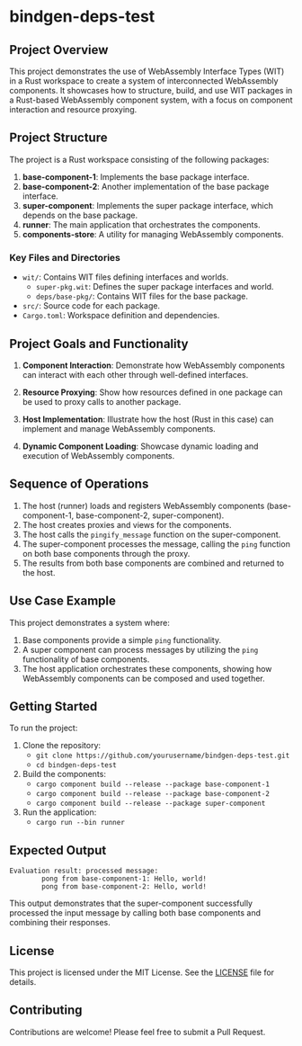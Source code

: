 # bindgen-deps-test

## Project Overview

This project demonstrates the use of WebAssembly Interface Types (WIT) in a Rust workspace to create a system of interconnected WebAssembly components. It showcases how to structure, build, and use WIT packages in a Rust-based WebAssembly component system, with a focus on component interaction and resource proxying.

## Project Structure

The project is a Rust workspace consisting of the following packages:

1. **base-component-1**: Implements the base package interface.
2. **base-component-2**: Another implementation of the base package interface.
3. **super-component**: Implements the super package interface, which depends on the base package.
4. **runner**: The main application that orchestrates the components.
5. **components-store**: A utility for managing WebAssembly components.

### Key Files and Directories

-   `wit/`: Contains WIT files defining interfaces and worlds.
    -   `super-pkg.wit`: Defines the super package interfaces and world.
    -   `deps/base-pkg/`: Contains WIT files for the base package.
-   `src/`: Source code for each package.
-   `Cargo.toml`: Workspace definition and dependencies.

## Project Goals and Functionality

1. **Component Interaction**: Demonstrate how WebAssembly components can interact with each other through well-defined interfaces.

2. **Resource Proxying**: Show how resources defined in one package can be used to proxy calls to another package.

3. **Host Implementation**: Illustrate how the host (Rust in this case) can implement and manage WebAssembly components.

4. **Dynamic Component Loading**: Showcase dynamic loading and execution of WebAssembly components.

## Sequence of Operations

1. The host (runner) loads and registers WebAssembly components (base-component-1, base-component-2, super-component).
2. The host creates proxies and views for the components.
3. The host calls the `pingify_message` function on the super-component.
4. The super-component processes the message, calling the `ping` function on both base components through the proxy.
5. The results from both base components are combined and returned to the host.

## Use Case Example

This project demonstrates a system where:

1. Base components provide a simple `ping` functionality.
2. A super component can process messages by utilizing the `ping` functionality of base components.
3. The host application orchestrates these components, showing how WebAssembly components can be composed and used together.

## Getting Started

To run the project:

1. Clone the repository:
    - `git clone https://github.com/yourusername/bindgen-deps-test.git`
    - `cd bindgen-deps-test`
2. Build the components:
    - `cargo component build --release --package base-component-1`
    - `cargo component build --release --package base-component-2`
    - `cargo component build --release --package super-component`
3. Run the application:
    - `cargo run --bin runner`

## Expected Output

```
Evaluation result: processed message:
        pong from base-component-1: Hello, world!
        pong from base-component-2: Hello, world!
```

This output demonstrates that the super-component successfully processed the input message by calling both base components and combining their responses.

## License

This project is licensed under the MIT License. See the [LICENSE](LICENSE) file for details.

## Contributing

Contributions are welcome! Please feel free to submit a Pull Request.
